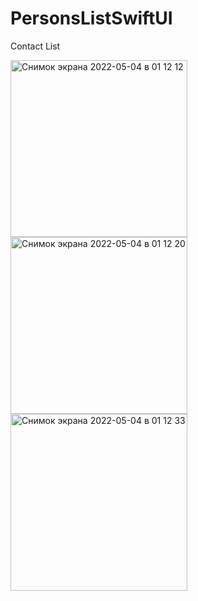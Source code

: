 # PersonsListSwiftUI
Contact List

<img width="283" alt="Снимок экрана 2022-05-04 в 01 12 12" src="https://user-images.githubusercontent.com/97124792/166574784-babde561-247a-4e79-b8b2-3c5fa7c5f021.png"><img width="283" alt="Снимок экрана 2022-05-04 в 01 12 20" src="https://user-images.githubusercontent.com/97124792/166574786-900abf3f-e4df-40eb-9379-fcbc8a2a61f3.png"><img width="283" alt="Снимок экрана 2022-05-04 в 01 12 33" src="https://user-images.githubusercontent.com/97124792/166574794-20808925-8540-41d0-be71-272acc4f8db0.png">
